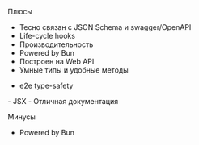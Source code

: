 <SlideLogo framework="ElysiaJS" title="Плюсы и минусы"/>

<p class="text-green">Плюсы</p>

- Тесно связан с JSON Schema и swagger/OpenAPI
- Life-cycle hooks
- Производительность
- Powered by Bun
- Построен на Web API
- Умные типы и удобные методы

<v-clicks>

- e2e type-safety

</v-clicks>

<div class="opacity-0">
- JSX 
- Отличная документация

</div>
<p class="text-red">Минусы</p>

- Powered by Bun


<!-- - Молодой -->